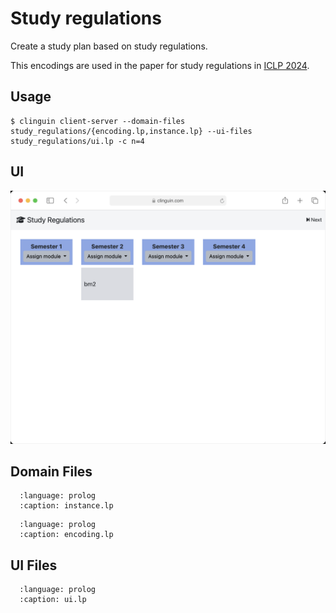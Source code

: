 # Study regulations

Create a study plan based on study regulations.

This encodings are used in the paper for study regulations in [ICLP 2024](https://www.iclp24.utdallas.edu/).


## Usage



```console
$ clinguin client-server --domain-files study_regulations/{encoding.lp,instance.lp} --ui-files study_regulations/ui.lp -c n=4
```

## UI

<img src="https://github.com/potassco/clinguin/blob/master/examples/angular/study_regulations/ui.gif?raw=true">

## Domain Files

```{literalinclude} ../../../examples/angular/study_regulations/instance.lp
  :language: prolog
  :caption: instance.lp
```
```{literalinclude} ../../../examples/angular/study_regulations/encoding.lp
  :language: prolog
  :caption: encoding.lp
```

## UI Files

```{literalinclude} ../../../examples/angular/study_regulations/ui.lp
  :language: prolog
  :caption: ui.lp
```
